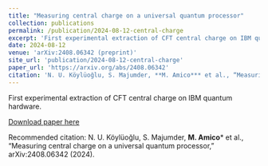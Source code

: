 ```yaml
---
title: "Measuring central charge on a universal quantum processor"
collection: publications
permalink: /publication/2024-08-12-central-charge
excerpt: 'First experimental extraction of CFT central charge on IBM quantum hardware.'
date: 2024-08-12
venue: 'arXiv:2408.06342 (preprint)'
site_url: 'publication/2024-08-12-central-charge'
paper_url: 'https://arxiv.org/abs/2408.06342'
citation: 'N. U. Köylüoğlu, S. Majumder, **M. Amico*** et al., “Measuring central charge on a universal quantum processor,” arXiv:2408.06342 (2024).'
---
```

First experimental extraction of CFT central charge on IBM quantum hardware.

[Download paper here](https://arxiv.org/abs/2408.06342)

Recommended citation: N. U. Köylüoğlu, S. Majumder, **M. Amico*** et al., “Measuring central charge on a universal quantum processor,” arXiv:2408.06342 (2024).